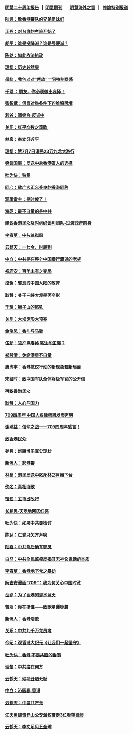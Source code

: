 #### [明慧二十周年报告](https://github.com/gfw-breaker/mh-reports/blob/master/README.md?t=07180836) &nbsp;&nbsp;|&nbsp;&nbsp;[明慧期刊](https://github.com/gfw-breaker/mh-qikan) &nbsp;&nbsp;|&nbsp;&nbsp; [明慧海外之窗](https://github.com/gfw-breaker/mh-news/blob/master/README.md?t=07180836) &nbsp;&nbsp;|&nbsp;&nbsp; [神韵特别报道](https://github.com/gfw-breaker/mh-news/blob/master/shenyun.md?t=07180836) 

#### [陆言：致香港警队的兄弟姐妹们](../pages/nsc993/n11392281.md?t=07180836) 

#### [王丹：对台湾的考验开始了](../pages/nsc993/n11391258.md?t=07180836) 

#### [胡平：谁是投降派？谁是强硬派？](../pages/nsc993/n11391224.md?t=07180836) 

#### [陈达：如此依法执政](../pages/nsc993/n11388999.md?t=07180836) 

#### [理悟：历史必然果](../pages/nsc993/n11388741.md?t=07180836) 

#### [岳祺：我何以对“解放”一词特别反感](../pages/nsc993/n11385696.md?t=07180836) 

#### [千瑞 ：朋友，你必须做出选择！](../pages/nsc993/n11384949.md?t=07180836) 

#### [张智斌：信息对称条件下的维稳困境](../pages/nsc993/n11384812.md?t=07180836) 

#### [若谷：调笑令‧反送中](../pages/nsc993/n11383745.md?t=07180836) 

#### [关乐：红平均数之葬歌 ](../pages/nsc993/n11383498.md?t=07180836) 

#### [林泉：奉劝习近平](../pages/nsc993/n11383487.md?t=07180836) 

#### [理悟：赞7月7日港民23万九龙大游行](../pages/nsc993/n11383473.md?t=07180836) 

#### [笑谈国事：反送中后香港富人的选择](../pages/nsc993/n11382020.md?t=07180836) 

#### [吐为快：独裁](../pages/nsc993/n11382755.md?t=07180836) 

#### [同心：致广大正义善良的香港同胞](../pages/nsc993/n11382745.md?t=07180836) 

#### [观雨堂主：是时候了！](../pages/nsc993/n11382737.md?t=07180836) 

#### [海网：最不自量的是中共](../pages/nsc993/n11380440.md?t=07180836) 

#### [建议香港民众及时组织谈判团队-过渡政府前身](../pages/nsc993/n11379909.md?t=07180836) 

#### [李春草：中共监狱国](../pages/nsc993/n11378989.md?t=07180836) 

#### [云鹤天：一七令．时辰到](../pages/nsc993/n11379260.md?t=07180836) 

#### [中立：中共是在整个中国横行霸道的老板](../pages/nsc993/n11378382.md?t=07180836) 

#### [祝君安：百年未有之变局](../pages/nsc993/n11378376.md?t=07180836) 

#### [控诉：邪恶的中国大陆的教育](../pages/nsc993/n11378344.md?t=07180836) 

#### [耿静：关于三峡大坝是否变形](../pages/nsc993/n11375879.md?t=07180836) 

#### [千瑞：狮子山的怒吼 ](../pages/nsc993/n11375644.md?t=07180836) 

#### [关乐：大坝走形大预兆](../pages/nsc993/n11375629.md?t=07180836) 

#### [金浴凤：香儿与马贩](../pages/nsc993/n11375580.md?t=07180836) 

#### [伍新：流产算寿终  恶法能正寝？](../pages/nsc993/n11375581.md?t=07180836) 

#### [郑纯清：休笑港星不自量](../pages/nsc993/n11375555.md?t=07180836) 

#### [惠虎宇：香港抗议行动的新现象和新局面](../pages/nsc993/n11375501.md?t=07180836) 

#### [宋征时：致中国军队全体将级军官的公开信](../pages/nsc993/n11373354.md?t=07180836) 

#### [再致香港民众](../pages/nsc993/n11373870.md?t=07180836) 

#### [耿静：人心与国力](../pages/nsc993/n11373759.md?t=07180836) 

#### [709四周年 中国人权律师团发表声明](../pages/nsc993/n11373565.md?t=07180836) 

#### [谢燕益：信仰之战——709四周年感言！](../pages/nsc993/n11373388.md?t=07180836) 

#### [致香港民众](../pages/nsc993/n11373286.md?t=07180836) 

#### [姜民：新疆博乐真实现状](../pages/nsc993/n11371223.md?t=07180836) 

#### [新洲人：悲港警](../pages/nsc993/n11371174.md?t=07180836) 

#### [林泉：港民反送中怒斥林郑月娥下台](../pages/nsc993/n11370676.md?t=07180836) 

#### [佚名：真相诗歌](../pages/nsc993/n11370666.md?t=07180836) 

#### [理悟：五毛当改行](../pages/nsc993/n11369314.md?t=07180836) 

#### [长相思‧天罗地网囚红恶](../pages/nsc993/n11368444.md?t=07180836) 

#### [吐为快：如果中共要检讨](../pages/nsc993/n11368441.md?t=07180836) 

#### [陈达：亡党只欠齐声唤](../pages/nsc993/n11367838.md?t=07180836) 

#### [陆客：中共背后确有邪灵](../pages/nsc993/n11365263.md?t=07180836) 

#### [白马：中共全民监控反揭其无神论鬼话的本质](../pages/nsc993/n11365236.md?t=07180836) 

#### [李春草：香港地下党之暴动](../pages/nsc993/n11365210.md?t=07180836) 

#### [阮吉安漫画“709”：我为何关心中国时政](../pages/nsc993/n11362127.md?t=07180836) 

#### [岳祺：为了香港的碧水蓝天](../pages/nsc993/n11362627.md?t=07180836) 

#### [苦胆：你在撑谁——致歌星谭咏麟](../pages/nsc993/n11361348.md?t=07180836) 

#### [新洲人：香港浩歌](../pages/nsc993/n11361334.md?t=07180836) 

#### [关乐：中共九千万党员考](../pages/nsc993/n11361304.md?t=07180836) 

#### [今昭：观香港大纪元《让我们一起坚守》](../pages/nsc993/n11361244.md?t=07180836) 

#### [吐为快：香港  不是共匪的香港](../pages/nsc993/n11360918.md?t=07180836) 

#### [理悟：中共路在何方](../pages/nsc993/n11360509.md?t=07180836) 

#### [云鹤天：殃视丑陋无耻](../pages/nsc993/n11358872.md?t=07180836) 

#### [中立：沁园春.香港](../pages/nsc993/n11358843.md?t=07180836) 

#### [云鹤天：中国共产党](../pages/nsc993/n11356465.md?t=07180836) 

#### [江天勇谴责罗山公安滥权带走3位看望律师](../pages/nsc993/n11356042.md?t=07180836) 

#### [云鹤天：李文足见王全璋](../pages/nsc993/n11355225.md?t=07180836) 

